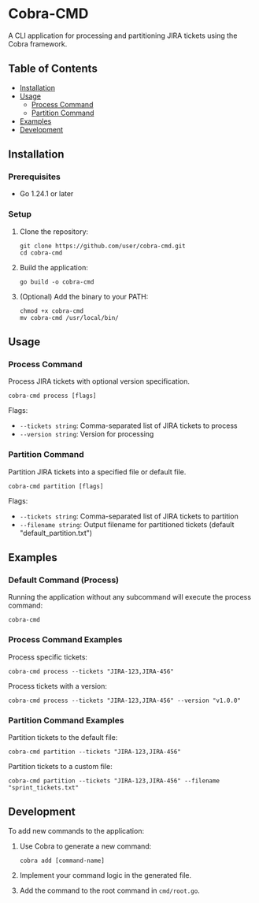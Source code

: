 # Cobra-CMD

A CLI application for processing and partitioning JIRA tickets using the Cobra framework.

## Table of Contents
- [Installation](#installation)
- [Usage](#usage)
  - [Process Command](#process-command)
  - [Partition Command](#partition-command)
- [Examples](#examples)
- [Development](#development)

## Installation

### Prerequisites
- Go 1.24.1 or later

### Setup
1. Clone the repository:
   ```
   git clone https://github.com/user/cobra-cmd.git
   cd cobra-cmd
   ```

2. Build the application:
   ```
   go build -o cobra-cmd
   ```

3. (Optional) Add the binary to your PATH:
   ```
   chmod +x cobra-cmd
   mv cobra-cmd /usr/local/bin/
   ```

## Usage

### Process Command

Process JIRA tickets with optional version specification.

```
cobra-cmd process [flags]
```

Flags:
- `--tickets string`: Comma-separated list of JIRA tickets to process
- `--version string`: Version for processing

### Partition Command

Partition JIRA tickets into a specified file or default file.

```
cobra-cmd partition [flags]
```

Flags:
- `--tickets string`: Comma-separated list of JIRA tickets to partition
- `--filename string`: Output filename for partitioned tickets (default "default_partition.txt")

## Examples

### Default Command (Process)

Running the application without any subcommand will execute the process command:

```
cobra-cmd
```

### Process Command Examples

Process specific tickets:
```
cobra-cmd process --tickets "JIRA-123,JIRA-456"
```

Process tickets with a version:
```
cobra-cmd process --tickets "JIRA-123,JIRA-456" --version "v1.0.0"
```

### Partition Command Examples

Partition tickets to the default file:
```
cobra-cmd partition --tickets "JIRA-123,JIRA-456"
```

Partition tickets to a custom file:
```
cobra-cmd partition --tickets "JIRA-123,JIRA-456" --filename "sprint_tickets.txt"
```

## Development

To add new commands to the application:

1. Use Cobra to generate a new command:
   ```
   cobra add [command-name]
   ```

2. Implement your command logic in the generated file.

3. Add the command to the root command in `cmd/root.go`.